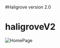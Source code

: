 #Haligrove version 2.0
# haligroveV2

![HomePage](https://raw.githubusercontent.com/flip902/haligrove.com/tree/master/screenshots/homePage.png)

